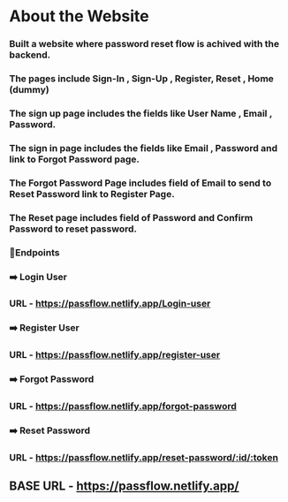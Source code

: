 # About the Website

### Built a website where password reset flow is achived with the backend.

### The pages include Sign-In , Sign-Up , Register, Reset , Home (dummy)

### The sign up page includes the fields like User Name , Email , Password.

### The sign in page includes the fields like Email , Password and link to Forgot Password page.

### The Forgot Password Page includes field of Email to send to Reset Password link to Register Page.

### The Reset page includes field of Password and Confirm Password to reset password.

### 🔖Endpoints

###  ➡️ Login User
### URL - https://passflow.netlify.app/Login-user

### ➡️ Register User
### URL - https://passflow.netlify.app/register-user

### ➡️ Forgot Password
### URL - https://passflow.netlify.app/forgot-password

### ➡️ Reset Password
### URL - https://passflow.netlify.app/reset-password/:id/:token

## BASE URL - https://passflow.netlify.app/
